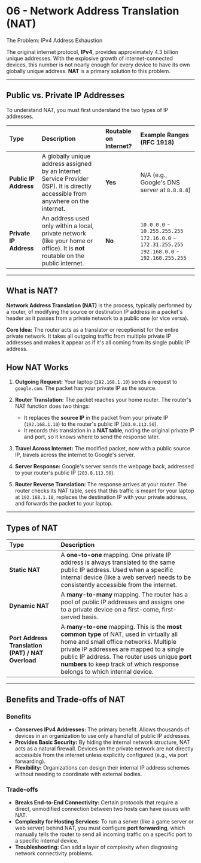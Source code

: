 # 06 -  Network Address Translation (NAT)

The Problem: IPv4 Address Exhaustion

The original internet protocol, **IPv4**, provides approximately 4.3 billion unique addresses. With the explosive growth of internet-connected devices, this number is not nearly enough for every device to have its own globally unique address. **NAT** is a primary solution to this problem.

---

## Public vs. Private IP Addresses

To understand NAT, you must first understand the two types of IP addresses.

| Type | Description | Routable on Internet? | Example Ranges (RFC 1918) |
| :--- | :--- | :--- | :--- |
| **Public IP Address** | A globally unique address assigned by an Internet Service Provider (ISP). It is directly accessible from anywhere on the internet. | **Yes** | N/A (e.g., Google's DNS server at `8.8.8.8`) |
| **Private IP Address** | An address used only within a local, private network (like your home or office). It is **not** routable on the public internet. | **No** | `10.0.0.0` - `10.255.255.255` <br> `172.16.0.0` - `172.31.255.255` <br> `192.168.0.0` - `192.168.255.255` |

---

## What is NAT?

**Network Address Translation (NAT)** is the process, typically performed by a router, of modifying the source or destination IP address in a packet's header as it passes from a private network to a public one (or vice versa).

**Core Idea:** The router acts as a translator or receptionist for the entire private network. It takes all outgoing traffic from multiple private IP addresses and makes it appear as if it's all coming from its single public IP address.

## How NAT Works

1.  **Outgoing Request:** Your laptop (`192.168.1.10`) sends a request to `google.com`. The packet has your private IP as the source.

2.  **Router Translation:** The packet reaches your home router. The router's NAT function does two things:
    *   It replaces the **source IP** in the packet from your private IP (`192.168.1.10`) to the router's public IP (`203.0.113.50`).
    *   It records this translation in a **NAT table**, noting the original private IP and port, so it knows where to send the response later.

3.  **Travel Across Internet:** The modified packet, now with a public source IP, travels across the internet to Google's server.

4.  **Server Response:** Google's server sends the webpage back, addressed to your router's public IP (`203.0.113.50`).

5.  **Router Reverse Translation:** The response arrives at your router. The router checks its NAT table, sees that this traffic is meant for your laptop at `192.168.1.10`, replaces the destination IP with your private address, and forwards the packet to your laptop.

---

## Types of NAT

| Type | Description |
| :--- | :--- |
| **Static NAT** | A **one-to-one** mapping. One private IP address is always translated to the same public IP address. Used when a specific internal device (like a web server) needs to be consistently accessible from the internet. |
| **Dynamic NAT** | A **many-to-many** mapping. The router has a pool of public IP addresses and assigns one to a private device on a first-come, first-served basis. |
| **Port Address Translation (PAT) / NAT Overload** | A **many-to-one** mapping. This is the **most common type** of NAT, used in virtually all home and small office networks. Multiple private IP addresses are mapped to a single public IP address. The router uses unique **port numbers** to keep track of which response belongs to which internal device. |

---

## Benefits and Trade-offs of NAT

### Benefits
*   **Conserves IPv4 Addresses:** The primary benefit. Allows thousands of devices in an organization to use only a handful of public IP addresses.
*   **Provides Basic Security:** By hiding the internal network structure, NAT acts as a natural firewall. Devices on the private network are not directly accessible from the internet unless explicitly configured (e.g., via port forwarding).
*   **Flexibility:** Organizations can design their internal IP address schemes without needing to coordinate with external bodies.

### Trade-offs
*   **Breaks End-to-End Connectivity:** Certain protocols that require a direct, unmodified connection between two hosts can have issues with NAT.
*   **Complexity for Hosting Services:** To run a server (like a game server or web server) behind NAT, you must configure **port forwarding**, which manually tells the router to send all incoming traffic on a specific port to a specific internal device.
*   **Troubleshooting:** Can add a layer of complexity when diagnosing network connectivity problems.
